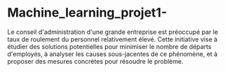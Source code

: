 # Machine_learning_projet1-
Le conseil d'administration d'une grande entreprise est préoccupé par le taux de roulement du personnel relativement élevé. Cette initiative vise à étudier des solutions potentielles pour minimiser le nombre de départs d'employés, à analyser les causes sous-jacentes de ce phénomène, et à proposer des mesures concrètes pour résoudre le problème.

